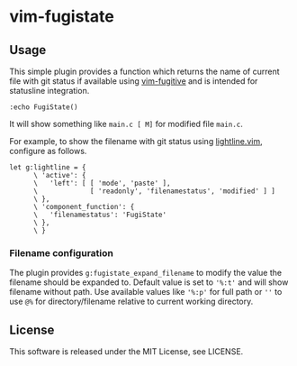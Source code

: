 # vim-fugistate

## Usage
This simple plugin provides a function which returns the name of current file with git status if available using
[vim-fugitive](https://github.com/tpope/vim-fugitive) and is intended for statusline integration.

```vim
:echo FugiState()
```

It will show something like `main.c [ M]` for modified file `main.c`.

For example, to show the filename with git status using [lightline.vim](https://github.com/itchyny/lightline.vim),
configure as follows.

```vim
let g:lightline = {
      \ 'active': {
      \   'left': [ [ 'mode', 'paste' ],
      \             [ 'readonly', 'filenamestatus', 'modified' ] ]
      \ },
      \ 'component_function': {
      \   'filenamestatus': 'FugiState'
      \ },
      \ }
```

### Filename configuration

The plugin provides `g:fugistate_expand_filename` to modify the value the filename should be expanded to.
Default value is set to `'%:t'` and will show filename without path. Use available values like `'%:p'` for full path
or `''` to use `@%` for directory/filename relative to current working directory.

## License
This software is released under the MIT License, see LICENSE.
